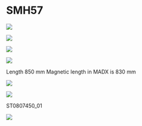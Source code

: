 # SMH57


![](https://codimd.web.cern.ch/uploads/upload_6dff047622b8e4c46c9cca84a2f99da3.png)

![](https://codimd.web.cern.ch/uploads/upload_fe021b5f0b53bbfbe06b18149af23d84.png)

![](https://codimd.web.cern.ch/uploads/upload_c8b67c8991aef141683c1cacdc644a78.png)

![](https://codimd.web.cern.ch/uploads/upload_040eea3454830afb7495040a8fab88b4.png)

Length 850 mm
Magnetic length in MADX is 830 mm

![](https://codimd.web.cern.ch/uploads/upload_189b720880697c09e584c9648dfa3fbf.png)



![](https://codimd.web.cern.ch/uploads/upload_4d79fc2d5c94381991a78b52d2348e0e.png)


ST0807450_01

![](https://codimd.web.cern.ch/uploads/upload_481a7016f0f251c4786858d076ca0ada.png)


